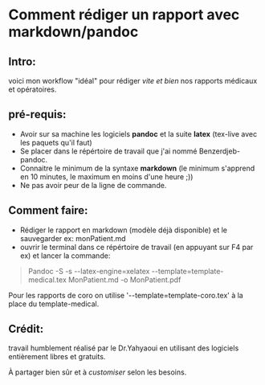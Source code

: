 # Comment rédiger un rapport avec markdown/pandoc

## Intro:
voici mon workflow "idéal" pour rédiger *vite et bien* nos rapports médicaux et opératoires.

## pré-requis:
- Avoir sur sa machine les logiciels **pandoc** et la suite **latex** (tex-live avec les paquets qu'il faut)
- Se placer dans le répértoire de travail que j'ai nommé Benzerdjeb-pandoc.
- Connaitre le minimum de la syntaxe **markdown** (le minimum s'apprend en 10 minutes, le maximum en moins d'une heure ;))
- Ne pas avoir peur de la ligne de commande.

## Comment faire:   

- Rédiger le rapport en markdown (modèle déjà disponible) et le sauvegarder ex: monPatient.md
- ouvrir le terminal dans ce répértoire de travail (en appuyant sur F4 par ex) et lancer la commande:

> Pandoc -S -s --latex-engine=xelatex --template=template-medical.tex MonPatient.md -o MonPatient.pdf

Pour les rapports de coro on utilise '--template=template-coro.tex' à la place du template-medical.

## Crédit:

travail humblement réalisé par le Dr.Yahyaoui en utilisant des logiciels entièrement libres et gratuits.

À partager bien sûr et à *customiser* selon les besoins.